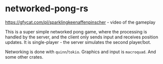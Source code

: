 # networked-pong-rs

https://gfycat.com/pl/sparklingkeenaffenpinscher - video of the gameplay

This is a super simple networked pong game,
where the processing is handled by the server, and the client only sends
input and receives position updates. It is single-player - 
the server simulates the second player/bot.

Networking is done with `quinn`/`tokio`. Graphics and input is `macroquad`. And some other crates.

